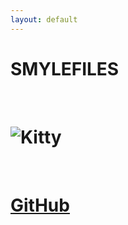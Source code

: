 ```yaml
---
layout: default
---
```


# SMYLEFILES

<br>

# ![Kitty](https://variety.com/wp-content/uploads/2019/03/hello-kitty-credit-sanrio.jpg)

<br>

# [GitHub](https://github.com/smylefiles)

